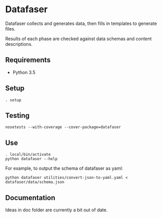 Datafaser
=========

Datafaser collects and generates data, then fills in templates to generate files.

Results of each phase are checked against data schemas and content descriptions.

Requirements
------------

 - Python 3.5

Setup
-----

    . setup

Testing
-------

    nosetests --with-coverage --cover-package=datafaser

Use
---

    . local/bin/activate
    python datafaser --help

For example, to output the schema of datafaser as yaml:

    python datafaser utilities/convert-json-to-yaml.yaml < datafaser/data/schema.json

Documentation
-------------

Ideas in doc folder are currently a bit out of date.

